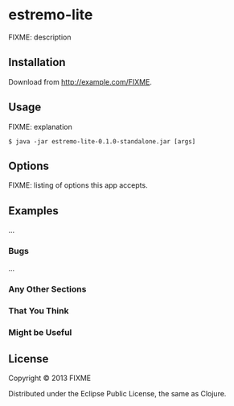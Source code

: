 # estremo-lite

FIXME: description

## Installation

Download from http://example.com/FIXME.

## Usage

FIXME: explanation

    $ java -jar estremo-lite-0.1.0-standalone.jar [args]

## Options

FIXME: listing of options this app accepts.

## Examples

...

### Bugs

...

### Any Other Sections
### That You Think
### Might be Useful

## License

Copyright © 2013 FIXME

Distributed under the Eclipse Public License, the same as Clojure.
